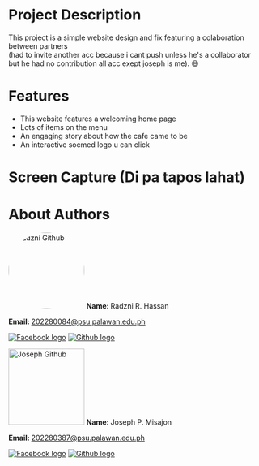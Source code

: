 # Project Description
This project is a simple website design and fix featuring a colaboration between partners  
(had to invite another acc because i cant push unless he's a collaborator but he had no contribution all acc exept joseph is me). 😅

# Features 
* This website features a welcoming home page
* Lots of items on the menu
* An engaging story about how the cafe came to be
* An interactive socmed logo u can click

# Screen Capture (Di pa tapos lahat)



# About Authors
<img src="https://avatars.githubusercontent.com/u/115959454?v=4" alt="Radzni Github" style="border-radius: 50%;" width="150px">
<b>Name: </b> Radzni R. Hassan  

<b>Email: </b> 202280084@psu.palawan.edu.ph

[![Facebook logo](https://github.com/gauravghongde/social-icons/blob/master/PNG/Color/Facebook.png)](https://web.facebook.com/radzni.hassan)
[![Github logo](https://github.com/gauravghongde/social-icons/blob/master/PNG/Color/Github.png)](https://github.com/radzni) 

<img src="https://avatars.githubusercontent.com/u/169869991?v=4" alt="Joseph Github" style="border-radius = 50%;" width="150px">
<b>Name: </b> Joseph P. Misajon 

<b>Email: </b> 202280387@psu.palawan.edu.ph

[![Facebook logo](https://github.com/gauravghongde/social-icons/blob/master/PNG/Color/Facebook.png)](https://web.facebook.com/josephpalaymisajon)
[![Github logo](https://github.com/gauravghongde/social-icons/blob/master/PNG/Color/Github.png)](https://github.com/)


